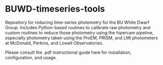 # BUWD-timeseries-tools
Repository for reducing time-series photometry for the BU White Dwarf Group. Includes Python-based routines to calibrate raw photometry and custom routines to reduce those photometry using the hipercam pipeline, especially photometry taken using the ProEM, PRISM, and LMI photometers at McDonald, Perkins, and Lowell Observatories.

Please consult the .pdf instructional guide here for installation, configuration, and usage.
